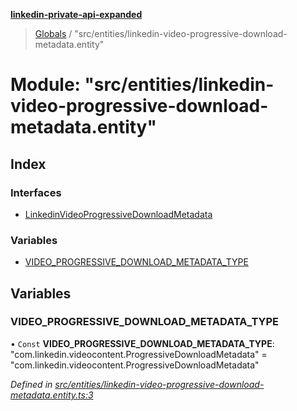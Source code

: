 **[linkedin-private-api-expanded](../README.md)**

> [Globals](../globals.md) / "src/entities/linkedin-video-progressive-download-metadata.entity"

# Module: "src/entities/linkedin-video-progressive-download-metadata.entity"

## Index

### Interfaces

* [LinkedinVideoProgressiveDownloadMetadata](../interfaces/_src_entities_linkedin_video_progressive_download_metadata_entity_.linkedinvideoprogressivedownloadmetadata.md)

### Variables

* [VIDEO\_PROGRESSIVE\_DOWNLOAD\_METADATA\_TYPE](_src_entities_linkedin_video_progressive_download_metadata_entity_.md#video_progressive_download_metadata_type)

## Variables

### VIDEO\_PROGRESSIVE\_DOWNLOAD\_METADATA\_TYPE

• `Const` **VIDEO\_PROGRESSIVE\_DOWNLOAD\_METADATA\_TYPE**: \"com.linkedin.videocontent.ProgressiveDownloadMetadata\" = "com.linkedin.videocontent.ProgressiveDownloadMetadata"

*Defined in [src/entities/linkedin-video-progressive-download-metadata.entity.ts:3](https://github.com/khanhtranngoccva/linkedin-private-api/blob/e33dfd5/src/entities/linkedin-video-progressive-download-metadata.entity.ts#L3)*
